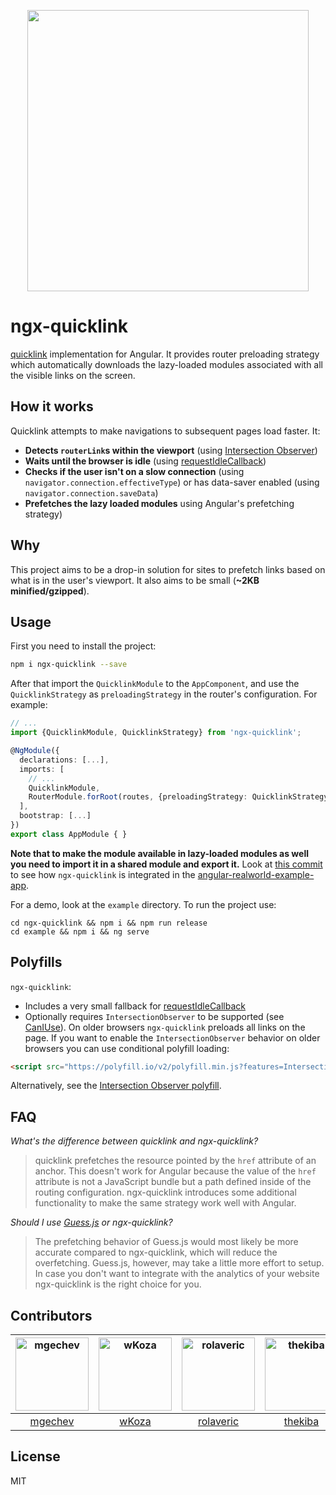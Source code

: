 <p align="center">
  <img src="https://github.com/mgechev/ngx-quicklink/blob/master/logos/logo.png?raw=true" width="450px">
</div>

# ngx-quicklink

[quicklink](https://github.com/GoogleChromeLabs/quicklink) implementation for Angular. It provides router preloading strategy which automatically downloads the lazy-loaded modules associated with all the visible links on the screen.

## How it works

Quicklink attempts to make navigations to subsequent pages load faster. It:

* **Detects `routerLink`s within the viewport** (using [Intersection Observer](https://developer.mozilla.org/en-US/docs/Web/API/Intersection_Observer_API))
* **Waits until the browser is idle** (using [requestIdleCallback](https://developer.mozilla.org/en-US/docs/Web/API/Window/requestIdleCallback))
* **Checks if the user isn't on a slow connection** (using `navigator.connection.effectiveType`) or has data-saver enabled (using `navigator.connection.saveData`)
* **Prefetches the lazy loaded modules** using Angular's prefetching strategy)

## Why

This project aims to be a drop-in solution for sites to prefetch links based on what is in the user's viewport. It also aims to be small (**~2KB minified/gzipped**).

## Usage

First you need to install the project:

```bash
npm i ngx-quicklink --save
```

After that import the `QuicklinkModule` to the `AppComponent`, and use the `QuicklinkStrategy` as `preloadingStrategy` in the router's configuration. For example:

```ts
// ...
import {QuicklinkModule, QuicklinkStrategy} from 'ngx-quicklink';

@NgModule({
  declarations: [...],
  imports: [
    // ...
    QuicklinkModule,
    RouterModule.forRoot(routes, {preloadingStrategy: QuicklinkStrategy}),
  ],
  bootstrap: [...]
})
export class AppModule { }
```

**Note that to make the module available in lazy-loaded modules as well you need to import it in a shared module and export it.** Look at [this commit](https://github.com/mgechev/angular-realworld-example-app-qucklink/commit/33ea101c7d84bb5ca086f107148bbc958659f83f) to see how `ngx-quicklink` is integrated in the [angular-realworld-example-app](https://github.com/gothinkster/angular-realworld-example-app).

For a demo, look at the `example` directory. To run the project use:

```
cd ngx-quicklink && npm i && npm run release
cd example && npm i && ng serve
```

## Polyfills

`ngx-quicklink`:

* Includes a very small fallback for [requestIdleCallback](https://developer.mozilla.org/en-US/docs/Web/API/Window/requestIdleCallback)
* Optionally requires `IntersectionObserver` to be supported (see [CanIUse](https://caniuse.com/#feat=intersectionobserver)). On older browsers `ngx-quicklink` preloads all links on the page. If you want to enable the `IntersectionObserver` behavior on older browsers you can use conditional polyfill loading:

```html
<script src="https://polyfill.io/v2/polyfill.min.js?features=IntersectionObserver"></script>
```

Alternatively, see the [Intersection Observer polyfill](https://github.com/w3c/IntersectionObserver/tree/master/polyfill).

## FAQ

*What's the difference between quicklink and ngx-quicklink?*

>quicklink prefetches the resource pointed by the `href` attribute of an anchor. This doesn't work for Angular because the value of the `href` attribute is not a JavaScript bundle but a path defined inside of the routing configuration. ngx-quicklink introduces some additional functionality to make the same strategy work well with Angular.

*Should I use [Guess.js](https://github.com/guess-js/guess) or ngx-quicklink?*

>The prefetching behavior of Guess.js would most likely be more accurate compared to ngx-quicklink, which will reduce the overfetching. Guess.js, however, may take a little more effort to setup. In case you don't want to integrate with the analytics of your website ngx-quicklink is the right choice for you.

## Contributors

[<img alt="mgechev" src="https://avatars1.githubusercontent.com/u/455023?v=4&s=117" width="117">](https://github.com/mgechev) |[<img alt="wKoza" src="https://avatars2.githubusercontent.com/u/11403260?v=4&s=117" width="117">](https://github.com/wKoza) |[<img alt="rolaveric" src="https://avatars1.githubusercontent.com/u/960670?v=4&s=117" width="117">](https://github.com/rolaveric) |[<img alt="thekiba" src="https://avatars0.githubusercontent.com/u/1910515?v=4&s=117" width="117">](https://github.com/thekiba) |
:---: |:---: |:---: |:---: |
[mgechev](https://github.com/mgechev) |[wKoza](https://github.com/wKoza) |[rolaveric](https://github.com/rolaveric) |[thekiba](https://github.com/thekiba) |

## License

MIT

